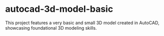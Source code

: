 # autocad-3d-model-basic
This project features a very basic and small 3D model created in AutoCAD, showcasing foundational 3D modeling skills.
